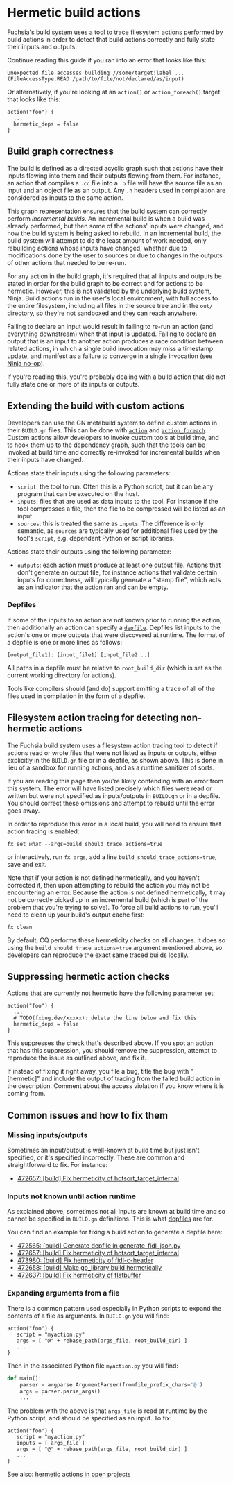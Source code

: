 # Hermetic build actions

Fuchsia's build system uses a tool to trace filesystem actions performed by
build actions in order to detect that build actions correctly and fully state
their inputs and outputs.

Continue reading this guide if you ran into an error that looks like this:

```
Unexpected file accesses building //some/target:label ...
(FileAccessType.READ /path/to/file/not/declared/as/input)
```

Or alternatively, if you're looking at an `action()` or `action_foreach()`
target that looks like this:

```gn
action("foo") {
  ...
  hermetic_deps = false
}
```

## Build graph correctness

The build is defined as a directed acyclic graph such that actions have their
inputs flowing into them and their outputs flowing from them. For instance, an
action that compiles a `.cc` file into a `.o` file will have the source file as
an input and an object file as an output. Any `.h` headers used in compilation
are considered as inputs to the same action.

This graph representation ensures that the build system can correctly perform
_incremental builds_. An incremental build is when a build was already
performed, but then some of the actions' inputs were changed, and now the build
system is being asked to rebuild. In an incremental build, the build system will
attempt to do the least amount of work needed, only rebuilding actions whose
inputs have changed, whether due to modifications done by the user to sources or
due to changes in the outputs of other actions that needed to be re-run.

For any action in the build graph, it's required that all inputs and outputs be
stated in order for the build graph to be correct and for actions to be
hermetic. However, this is not validated by the underlying build system, Ninja.
Build actions run in the user's local environment, with full access to the
entire filesystem, including all files in the source tree and in the `out/`
directory, so they're not sandboxed and they can reach anywhere.

Failing to declare an input would result in failing to re-run an action (and
everything downstream) when that input is updated. Failing to declare an output
that is an input to another action produces a race condition between related
actions, in which a single build invocation may miss a timestamp update, and
manifest as a failure to converge in a single invocation (see
[Ninja no-op][no_op]).

If you're reading this, you're probably dealing with a build action that did not
fully state one or more of its inputs or outputs.

## Extending the build with custom actions

Developers can use the GN metabuild system to define custom actions in their
`BUILD.gn` files. This can be done with [`action`][action] and
[`action_foreach`][action_foreach]. Custom actions allow developers to invoke
custom tools at build time, and to hook them up to the dependency graph, such
that the tools can be invoked at build time and correctly re-invoked for
incremental builds when their inputs have changed.

Actions state their inputs using the following parameters:

*   `script`: the tool to run. Often this is a Python script, but it can be any
    program that can be executed on the host.
*   `inputs`: files that are used as data inputs to the tool. For instance if
    the tool compresses a file, then the file to be compressed will be listed as
    an input.
*   `sources`: this is treated the same as `inputs`. The difference is only
    semantic, as `sources` are typically used for additional files used by the
    tool's `script`, e.g. dependent Python or script libraries.

Actions state their outputs using the following parameter:

*   `outputs`: each action must produce at least one output file. Actions that
    don't generate an output file, for instance actions that validate certain
    inputs for correctness, will typically generate a "stamp file", which acts
    as an indicator that the action ran and can be empty.

### Depfiles

If some of the inputs to an action are not known prior to running the action,
then additionally an action can specify a [`depfile`][depfile]. Depfiles list
inputs to the action's one or more outputs that were discovered at runtime. The
format of a depfile is one or more lines as follows:

```
[output_file1]: [input_file1] [input_file2...]
```

All paths in a depfile must be relative to `root_build_dir` (which is set as the
current working directory for actions).

Tools like compilers should (and do) support emitting a trace of all of the
files used in compilation in the form of a depfile.

## Filesystem action tracing for detecting non-hermetic actions

The Fuchsia build system uses a filesystem action tracing tool to detect if
actions read or wrote files that were not listed as inputs or outputs, either
explicitly in the `BUILD.gn` file or in a depfile, as shown above. This is done
in lieu of a sandbox for running actions, and as a runtime sanitizer of sorts.

If you are reading this page then you're likely contending with an error from
this system. The error will have listed precisely which files were read or
written but were not specified as inputs/outputs in `BUILD.gn` or in a depfile.
You should correct these omissions and attempt to rebuild until the error goes
away.

In order to reproduce this error in a local build, you will need to ensure that
action tracing is enabled:

<pre class="prettyprint">
<code class="devsite-terminal">fx set <var>what</var> --args=build_should_trace_actions=true</code>
</pre>

or interactively, run `fx args`, add a line `build_should_trace_actions=true`,
save and exit.

Note that if your action is not defined hermetically, and you haven't corrected
it, then upon attempting to rebuild the action you may not be encountering an
error. Because the action is not defined hermetically, it may not be correctly
picked up in an incremental build (which is part of the problem that you're
trying to solve). To force all build actions to run, you'll need to clean up
your build's output cache first:

```posix-terminal
fx clean
```

By default, CQ performs these hermeticity checks on all changes. It does so
using the `build_should_trace_actions=true` argument mentioned above, so
developers can reproduce the exact same traced builds locally.

## Suppressing hermetic action checks

Actions that are currently not hermetic have the following parameter set:

```gn
action("foo") {
  ...
  # TODO(fxbug.dev/xxxxx): delete the line below and fix this
  hermetic_deps = false
}
```

This suppresses the check that's described above. If you spot an action that has
this suppression, you should remove the suppression, attempt to reproduce the
issue as outlined above, and fix it.

If instead of fixing it right away, you file a bug, title the bug with
"[hermetic]" and include the output of tracing from the failed build action in
the description. Comment about the access violation if you know where it is
coming from.

## Common issues and how to fix them

### Missing inputs/outputs

Sometimes an input/output is well-known at build time but just isn't specified,
or it's specified incorrectly. These are common and straightforward to fix.
For instance:

*   [472657: [build] Fix hermeticity of hotsort_target_internal](https://fuchsia-review.googlesource.com/c/fuchsia/+/472657)

### Inputs not known until action runtime

As explained above, sometimes not all inputs are known at build time and so
cannot be specified in `BUILD.gn` definitions. This is what [depfiles][depfile]
are for.

You can find an example for fixing a build action to generate a depfile here:

*   [472565: [build] Generate depfile in generate_fidl_json.py](https://fuchsia-review.googlesource.com/c/fuchsia/+/472565)
*   [472657: [build] Fix hermeticity of hotsort_target_internal](https://fuchsia-review.googlesource.com/c/fuchsia/+/472657)
*   [473980: [build] Fix hermeticity of fidl-c-header](https://fuchsia-review.googlesource.com/c/fuchsia/+/473980)
*   [472658: [build] Make go_library build hermetically](https://fuchsia-review.googlesource.com/c/fuchsia/+/472658)
*   [472637: [build] Fix hermeticity of flatbuffer](https://fuchsia-review.googlesource.com/c/third_party/flatbuffers/+/472637)

### Expanding arguments from a file

There is a common pattern used especially in Python scripts to expand the
contents of a file as arguments. In `BUILD.gn` you will find:

```gn
action("foo") {
   script = "myaction.py"
   args = [ "@" + rebase_path(args_file, root_build_dir) ]
   ...
}
```

Then in the associated Python file `myaction.py` you will find:

```python
def main():
    parser = argparse.ArgumentParser(fromfile_prefix_chars='@')
    args = parser.parse_args()
    ...
```

The problem with the above is that `args_file` is read at runtime by the Python
script, and should be specified as an input. To fix:

```gn
action("foo") {
   script = "myaction.py"
   inputs = [ args_file ]
   args = [ "@" + rebase_path(args_file, root_build_dir) ]
   ...
}
```

See also: [hermetic actions in open projects][hermetic-actions-bb]

[action]: https://gn.googlesource.com/gn/+/master/docs/reference.md#func_action
[action_foreach]: https://gn.googlesource.com/gn/+/master/docs/reference.md#func_action_foreach
[depfile]: https://gn.googlesource.com/gn/+/master/docs/reference.md#var_depfile
[hermetic-actions-bb]: /docs/contribute/open_projects/build/hermetic_actions.md
[no_op]: /docs/development/build/ninja_no_op.md
